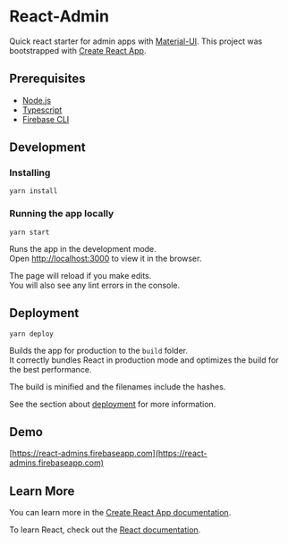 # React-Admin

Quick react starter for admin apps with [Material-UI](https://github.com/mui-org/material-ui). This project was
bootstrapped with [Create React App](https://github.com/facebook/create-react-app).

## Prerequisites

- [Node.js](https://nodejs.org/en)
- [Typescript](https://github.com/Microsoft/TypeScript)
- [Firebase CLI](https://github.com/firebase/firebase-tools)

## Development

### Installing

```
yarn install
```

### Running the app locally

```
yarn start
```

Runs the app in the development mode.<br> Open [http://localhost:3000](http://localhost:3000) to view it in the browser.

The page will reload if you make edits.<br> You will also see any lint errors in the console.

## Deployment

```
yarn deploy
```

Builds the app for production to the `build` folder.<br> It correctly bundles React in production mode and optimizes the
build for the best performance.

The build is minified and the filenames include the hashes.<br>

See the section about [deployment](https://facebook.github.io/create-react-app/docs/deployment) for more information.

## Demo

[https://react-admins.firebaseapp.com](https://react-admins.firebaseapp.com)

## Learn More

You can learn more in the
[Create React App documentation](https://facebook.github.io/create-react-app/docs/getting-started).

To learn React, check out the [React documentation](https://reactjs.org/).
